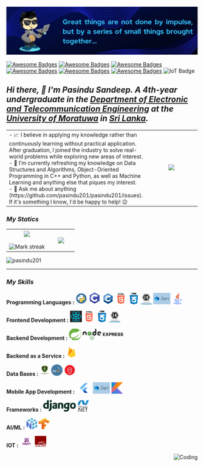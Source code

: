 ![](cover.png)
<!--[![Awesome Badges](https://img.shields.io/badge/Welcome-All-brightgreen)]()-->
[![Awesome Badges](https://img.shields.io/badge/Learn-As%20Needed-blue)]()
[![Awesome Badges](https://img.shields.io/badge/Problem-Solver-blue)]()
[![Awesome Badges](https://img.shields.io/badge/Strive-For%20Excellence-blue)](
)
[![Awesome Badges](https://img.shields.io/badge/Love-Electronics-blue)]()
[![Awesome Badges](https://img.shields.io/badge/%20-Machine%20Vision-blue)]()
[![Awesome Badges](https://img.shields.io/badge/%20-Deep%20Learning-blue)]()
![IoT Badge](https://img.shields.io/badge/IoT-blue)

## *Hi there,  👋 I'm Pasindu Sandeep. A 4th-year undergraduate in the [Department of Electronic and Telecommunication Engineering](https://ent.uom.lk/) at the [University of Moratuwa](https://uom.lk/) in [Sri Lanka](https://en.wikipedia.org/wiki/Sri_Lanka).*

<table align="center">
  <tr>
    <td width="70%">
      - 📈 I believe in applying my knowledge rather than continuously learning without practical application. After graduation, I joined the industry to solve real-world problems while exploring new areas of interest.<br>
      - 🌱 I’m currently refreshing my knowledge on Data Structures and Algorithms, Object-Oriented Programming in C++ and Python, as well as Machine Learning and anything else that piques my interest. <br>
      - 💬 Ask me about anything (https://github.com/pasindu201/pasindu201/issues). If it's something I know, I'd be happy to help! 😉
    </td>
    <td width="30%" align="center">
      <p align="center"><img src="https://github.com/7oSkaaa/7oSkaaa/blob/main/Images/about_me.gif?raw=true" width="160px"></p>  
    </td>
  </tr>
</table>

### *My Statics*
<p align="center">
<table align="center">
<tr border="1" cellpadding="10">
<td width="60%" align="center">  
  <img  align="center"  src="https://github-readme-stats.vercel.app/api?username=pasindu201&theme=tokyonight&show_icons=true&count_private=true" />
  <br></br> 
  <img  title="🔥 Get streak stats for your profile at git.io/streak-stats" alt="Mark streak" src="https://github-readme-streak-stats.herokuapp.com/?user=pasindu201&theme=tokyonight&hide_border=false" /> 
</td>
<td width="40%" align="center">
  <img  align="center"  src="https://github-readme-stats.anuraghazra1.vercel.app/api/top-langs/?username=pasindu201&theme=tokyonight&hide_border=false&no-bg=true&no-frame=true&langs_count=10"/>
  </td>
</tr>
</table>
<p align="left"> <img src="https://img.shields.io/github/last-commit/kavindukalinga/learning" alt="pasindu201" /></a> </p>

---

### *My Skills*

**Programming Languages   :**
<code><img height="30" src="pythonlogo.png"></code>
<code><img height="33" src="Clogo.webp"></code>
<code><img height="30" src="Cpplogo.png"></code>
<code><img height="30" src="htmllogo.png"></code>
<code><img height="30" src="csslogo.jpeg"></code>
<code><img height="30" src="javascriptlogo.jpeg"></code>
<code><img height="30" src="dartlogo.jpeg"></code>
<code><img height="30" src="javalogo.png"></code>

**Frontend Development   :**
<code><img height="30" src="react.png"></code>
<code><img height="30" src="htmllogo.png"></code>
<code><img height="30" src="csslogo.jpeg"></code>
<code><img height="30" src="javascriptlogo.jpeg"></code>

**Backend Development   :**
<code><img height="30" src="springboot.png"></code>
<code><img height="30" src="node.png"></code>
<code><img height="30" src="express.png"></code>

**Backend as a Service :**
<code><img height="30" src="firebase.png"></code>

**Data Bases           :**
<code><img height="30" src="mongodb.png"></code>
<code><img height="30" src="mysql.png"></code>
<code><img height="30" src="oracle_data_base.png"></code>

**Mobile App Development   :**
<code><img height="30" src="flutter.png"></code>
<code><img height="30" src="dartlogo.jpeg"></code>
<code><img height="30" src="kotlin.jpeg"></code>

**Frameworks   :**
<code><img height="30" src="djangologo.png"></code>
<code><img height="30" src="dotnet.jpeg"></code>

**AI/ML   :**
<code><img height="30" src="numpy.png"></code>
<code><img height="30" src="tensorflow.png"></code>

**IOT :**
<code><img height="30" src="mqtt.png"></code>
<code><img height="30" src="nodered.png"></code>

<img align="right" alt="Coding" src="https://user-images.githubusercontent.com/74038190/212284100-561aa473-3905-4a80-b561-0d28506553ee.gif">

   


